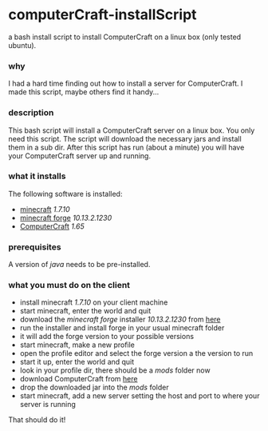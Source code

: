 # computerCraft-installScript
a bash install script to install ComputerCraft on a linux box (only tested ubuntu).

### why
I had a hard time finding out how to install a server for ComputerCraft. I made this script, maybe others find it handy...

### description
This bash script will install a ComputerCraft server on a linux box. You only need this script. The script will download the necessary jars and install them in a sub dir. After this script has run (about a minute) you will have your ComputerCraft server up and running.

### what it installs
The following software is installed:
- [minecraft](https://mcversions.net) *1.7.10*
- [minecraft forge](http://files.minecraftforge.net) *10.13.2.1230*
- [ComputerCraft](http://www.computercraft.info) *1.65*

### prerequisites
A version of *java* needs to be pre-installed.

### what you must do on the client
- install minecraft *1.7.10* on your client machine
- start minecraft, enter the world and quit
- download the *minecraft forge* installer *10.13.2.1230* from [here](http://files.minecraftforge.net)
- run the installer and install forge in your usual minecraft folder
- it will add the forge version to your possible versions
- start minecraft, make a new profile
- open the profile editor and select the forge version a the version to run
- start it up, enter the world and quit
- look in your profile dir, there should be a *mods* folder now
- download ComputerCraft from [here](http://www.computercraft.info)
- drop the downloaded jar into the *mods* folder
- start minecraft, add a new server setting the host and port to where your server is running

That should do it!
